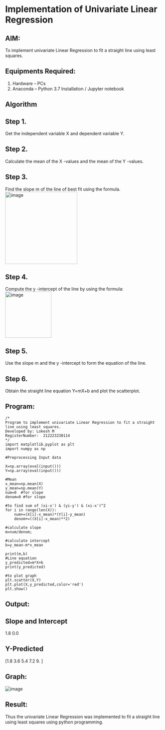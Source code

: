# Implementation of Univariate Linear Regression

## AIM:
To implement univariate Linear Regression to fit a straight line using least squares.

## Equipments Required:
1. Hardware – PCs
2. Anaconda – Python 3.7 Installation / Jupyter notebook

## Algorithm
## Step 1. 
Get the independent variable X and dependent variable Y.
## Step 2.
Calculate the mean of the X -values and the mean of the Y -values.
## Step 3. 
Find the slope m of the line of best fit using the formula. 
<img width="231" alt="image" src="https://user-images.githubusercontent.com/93026020/192078527-b3b5ee3e-992f-46c4-865b-3b7ce4ac54ad.png">
## Step 4. 
Compute the y -intercept of the line by using the formula:
<img width="148" alt="image" src="https://user-images.githubusercontent.com/93026020/192078545-79d70b90-7e9d-4b85-9f8b-9d7548a4c5a4.png">
## Step 5. 
Use the slope m and the y -intercept to form the equation of the line.
## Step 6. 
Obtain the straight line equation Y=mX+b and plot the scatterplot.

## Program:
```
/*
Program to implement univariate Linear Regression to fit a straight line using least squares.
Developed by: Lokesh M
RegisterNumber:  212223230114
*/
import matplotlib.pyplot as plt
import numpy as np

#Preprocessing Input data

X=np.array(eval(input()))
Y=np.array(eval(input()))

#Mean
x_mean=np.mean(X)
y_mean=np.mean(Y)
num=0  #for slope
denom=0 #for slope

#to find sum of (xi-x') & (yi-y') & (xi-x')^2
for i in range(len(X)):
    num+=(X[i]-x_mean)*(Y[i]-y_mean)
    denom+=((X[i]-x_mean)**2)

#calculate slope
m=num/denom;

#calculate intercept
b=y_mean-m*x_mean

print(m,b)
#Line equation
y_predicted=m*X+b
print(y_predicted)

#to plot graph
plt.scatter(X,Y)
plt.plot(X,y_predicted,color='red')
plt.show()
```

## Output:
## Slope and Intercept
1.8 0.0
## Y-Predicted
[1.8 3.6 5.4 7.2 9. ]

## Graph:
![image](https://github.com/user-attachments/assets/58c50a89-6366-48e7-954d-044d2f8b13b3)


## Result:
Thus the univariate Linear Regression was implemented to fit a straight line using least squares using python programming.
